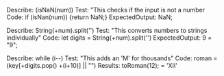 Describe: (isNaN(num))
Test: "This checks if the input is not a number
Code: if (isNan(num)) {return NaN;}
ExpectedOutput: NaN;

Describe: String(+num).split('')
Test: "This converts numbers to strings individually"
Code: let digits = String(+num).split('')
ExpectedOutput: 9 = "9";

Describe: while (i--)
Test: "This adds an 'M' for thousands"
Code: roman = (key[+digits.pop() +(i+10)] || "") 
Results: toRoman(12); = 'XII'


